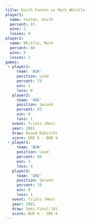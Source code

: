 ```yaml
---
title: Keith Fenton vs Mark Whittle
player1:             
  name: Fenton, Keith
  percent: 83        
  wins: 2            
  losses: 0          
player2:             
  name: Whittle, Mark
  percent: 80        
  wins: 0            
  losses: 2          
games:
 - player1:        
     team: 'BUR'   
     position: Lead
     percent: 79   
     win: 1        
     loss: 0       
   player2:          
     team: 'GRE'     
     position: Second
     percent: 83     
     win: 0          
     loss: 1         
   event: Trials (Men) 
   year: 2001          
   draw: Round Robin(9)
   score: GRE 6 - BUR 9
 - player1:        
     team: 'BUR'   
     position: Lead
     percent: 86   
     win: 1        
     loss: 0       
   player2:          
     team: 'GRE'     
     position: Second
     percent: 78     
     win: 0          
     loss: 1         
   event: Trials (Men) 
   year: 2001          
   draw: Semi-Final(10)
   score: BUR 8 - GRE 6
---
```

